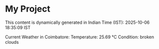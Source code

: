 # My Project

This content is dynamically generated in Indian Time (IST): 2025-10-06 18:35:09 IST


Current Weather in Coimbatore:
Temperature: 25.69 °C
Condition: broken clouds
